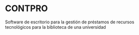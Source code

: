 # CONTPRO
Software de escritorio para la gestión de préstamos de recursos tecnológicos para la biblioteca de una universidad
